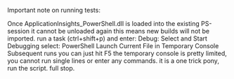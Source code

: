 
Important note on running tests:

Once ApplicationInsights_PowerShell.dll is loaded into the existing PS-session it cannot be unloaded again this means new builds will not be imported.
run a task (ctrl+shift+p) and enter:
Debug: Select and Start Debugging
select:
PowerShell Launch Current File in Temporary Console
Subsequent runs you can just hit F5
the temporary console is pretty limited, you cannot run single lines or enter any commands. it is a one trick pony, run the script. full stop.